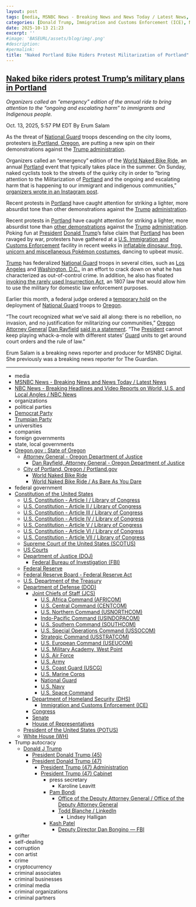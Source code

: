 ```yaml
---
layout: post
tags: [media, MSNBC News - Breaking News and News Today / Latest News, NBC News - Breaking Headlines and Video Reports on World U.S. and Local Angles / NBC News, organizations, political parties, Democrat Party, Trumpian Party, universities, companies, foreign governments, state local governments, Oregon.gov  –  State of Oregon, Attorney General - Oregon Department of Justice, Dan Rayfield Attorney General - Oregon Department of Justice, City of Portland Oregon / Portland.gov, World Naked Bike Ride, World Naked Bike Ride / As Bare As You Dare, federal government, Constitution of the United States, U.S. Constitution - Article I / Library of Congress, U.S. Constitution - Article II / Library of Congress, U.S. Constitution - Article III / Library of Congress, U.S. Constitution - Article IV / Library of Congress, U.S. Constitution - Article V / Library of Congress, U.S. Constitution - Article VI / Library of Congress, U.S. Constitution - Article VII / Library of Congress, Supreme Court of the United States (SCOTUS), US Courts, Department of Justice (DOJ), Federal Bureau of Investigation (FBI), Federal Reserve, Federal Reserve Board - Federal Reserve Act, U.S. Department of the Treasury, Department of Defense (DOD), Joint Chiefs of Staff (JCS), U.S. Africa Command (AFRICOM), U.S. Central Command (CENTCOM), U.S. Northern Command (USNORTHCOM), Indo-Pacific Command (USINDOPACOM), U.S. Southern Command (SOUTHCOM), U.S. Special Operations Command (USSOCOM), Strategic Command (USSTRATCOM), U.S. European Command (USEUCOM), U.S. Military Academy West Point, U.S. Air Force, U.S. Army, U.S. Coast Guard (USCG), U.S. Marine Corps, National Guard, U.S. Navy, National Guard, U.S. Space Command, Department of Homeland Security (DHS), Immigration and Customs Enforcement (ICE), Congress, Senate, House of Representatives, President of the United States (POTUS), White House (WH), Trump autocracy, Donald J Trump, President Donald Trump (45), President Donald Trump (47), President Trump (47) Administration, President Trump (47) Cabinet, press secretary, Karoline Leavitt, Pam Bondi, Office of the Deputy Attorney General / Office of the Deputy Attorney General, Todd Blanche / LinkedIn, Lindsey Halligan, Kash Patel, Deputy Director Dan Bongino — FBI, grifter, self-dealing, corruption, con artist, crime, cryptocurrency, criminal associates, criminal businesses, criminal media, criminal organizations, criminal partners]
categories: [Donald Trump, Immigration and Customs Enforcement (ICE), National Guard, peaceful protests, Portland Oregon, Portland Naked Bike Ride]
date: 2025-10-13 21:23
excerpt: ''
#image: 'BASEURL/assets/blog/img/.png'
#description:
#permalink:
title: "Naked Portland Bike Riders Protest Militarization of Portland"
---
```


## [Naked bike riders protest Trump’s military plans in Portland](https://www.msnbc.com/top-stories/latest/portland-naked-bike-protest-trump-national-guard-rcna237364)

*Organizers called an “emergency” edition of the annual ride to bring attention to the “ongoing and escalating harm” to immigrants and Indigenous people.*

Oct. 13, 2025, 5:57 PM EDT
By Erum Salam

As the threat of [National Guard](https://www.nationalguard.mil/) troops descending on the city looms, protesters [in Portland, Oregon](https://www.msnbc.com/opinion/msnbc-opinion/portland-ice-protests-trump-ai-video-rcna236980), are putting a new spin on their demonstrations against the [Trump administration](https://www.msnbc.com/rachel-maddow-show/maddowblog/portland-trump-claims-are-odds-administrations-assessments-rcna236660).

Organizers called an “emergency” edition of the [World Naked Bike Ride](https://www.travelportland.com/events/naked-bike-ride/), an annual [Portland](https://www.portland.gov/) event that typically takes place in the summer. On Sunday, naked cyclists took to the streets of the quirky city in order to “bring attention to the Militarization of [Portland](https://www.portland.gov/) and the ongoing and escalating harm that is happening to our immigrant and indigenous communities,” [organizers wrote in an Instagram post](https://www.instagram.com/p/DPeK_47EZvH/).

Recent protests in [Portland](https://www.portland.gov/) have caught attention for striking a lighter, more absurdist tone than other demonstrations against the [Trump](https://www.whitehouse.gov/) [administration](https://www.whitehouse.gov/administration/).

Recent protests in [Portland](https://www.portland.gov/) have caught attention for striking a lighter, more absurdist tone than [other demonstrations](https://www.msnbc.com/top-stories/latest/chicago-ice-protest-democrat-kat-abughazaleh-thrown-tear-gas-rcna232512) against the [Trump](https://www.donaldjtrump.com/) [administration](https://www.whitehouse.gov/administration/). Poking fun at [President](https://www.whitehouse.gov/) [Donald Trump](https://www.donaldjtrump.com/)’s false claim that [Portland](https://www.portland.gov/) has been ravaged by war, protesters have gathered at a [U.S. Immigration and Customs Enforcement](https://www.ice.gov/) facility in recent weeks in [inflatable dinosaur, frog, unicorn and miscellaneous Pokémon costumes](https://www.nbcnews.com/news/us-news/dancing-frogs-unicorns-protest-portland-war-zone-rcna236887), dancing to upbeat music.

[Trump](https://www.donaldjtrump.com/) has federalized [National Guard](https://www.nationalguard.mil/) troops in several cities, such as [Los Angeles](https://lacity.gov/) and [Washington, D.C.](https://dc.gov/), in an effort to crack down on what he has characterized as out-of-control crime. In addition, he also has floated [invoking the rarely used Insurrection Act](https://www.nbcnews.com/politics/donald-trump/trump-floats-invoking-insurrection-act-rcna236030), an 1807 law that would allow him to use the military for domestic law enforcement purposes.

Earlier this month, a federal judge ordered a [temporary hold](https://www.doj.state.or.us/media-home/news-media-releases/judge-blocks-any-national-guard-from-being-deployed-to-oregon/) on the deployment of [National Guard](https://www.nationalguard.mil/) troops to [Oregon](https://www.oregon.gov/).

“The court recognized what we’ve said all along: there is no rebellion, no invasion, and no justification for militarizing our communities,” [Oregon](https://www.oregon.gov/) [Attorney General](https://www.doj.state.or.us/) [Dan Rayfield](https://www.doj.state.or.us/oregon-department-of-justice/office-of-the-attorney-general/attorney-general-dan-rayfield/) [said in a statement](https://www.doj.state.or.us/media-home/news-media-releases/judge-blocks-any-national-guard-from-being-deployed-to-oregon/). “The [President](https://www.whitehouse.gov/) cannot keep playing whack-a-mole with different states’ [Guard](https://www.nationalguard.mil/) units to get around court orders and the rule of law.”

Erum Salam is a breaking news reporter and producer for MSNBC Digital. She previously was a breaking news reporter for The Guardian.


----
- media
- [MSNBC News - Breaking News and News Today / Latest News](https://www.msnbc.com/)
- [NBC News - Breaking Headlines and Video Reports on World, U.S. and Local Angles / NBC News](https://www.nbcnews.com/)
- organizations
- political parties
- [Democrat Party](https://www.democrats.org/)
- [Trumpian Party](https://www.gop.com/)
- universities
- companies
- foreign governments
- state, local governments 
- [Oregon.gov : State of Oregon](https://www.oregon.gov/Pages/index.aspx)
    - [Attorney General - Oregon Department of Justice](https://www.doj.state.or.us/)
        - [Dan Rayfield, Attorney General - Oregon Department of Justice](https://www.doj.state.or.us/oregon-department-of-justice/office-of-the-attorney-general/attorney-general-dan-rayfield/)
    - [City of Portland, Oregon / Portland.gov](https://www.portland.gov/)
        - [World Naked Bike Ride](https://www.travelportland.com/events/naked-bike-ride/)
        - [World Naked Bike Ride / As Bare As You Dare](https://pdxwnbr.org/)
- federal government
- [Constitution of the United States](https://constitution.congress.gov/constitution/)
    - [U.S. Constitution - Article I / Library of Congress](https://constitution.congress.gov/constitution/article-1/)
    - [U.S. Constitution - Article II / Library of Congress](https://constitution.congress.gov/constitution/article-2/)
    - [U.S. Constitution - Article III / Library of Congress](https://constitution.congress.gov/constitution/article-3/)
    - [U.S. Constitution - Article IV / Library of Congress](https://constitution.congress.gov/constitution/article-4/)
    - [U.S. Constitution - Article V / Library of Congress](https://constitution.congress.gov/constitution/article-5/)
    - [U.S. Constitution - Article VI / Library of Congress](https://constitution.congress.gov/constitution/article-6/)
    - [U.S. Constitution - Article VII / Library of Congress](https://constitution.congress.gov/constitution/article-7/)
    - [Supreme Court of the United States (SCOTUS)](https://www.supremecourt.gov/)
    - [US Courts](https://www.uscourts.gov/)
    - [Department of Justice (DOJ)](https://www.justice.gov/)
        - [Federal Bureau of Investigation (FBI)](https://www.fbi.gov/)
    - [Federal Reserve](https://www.federalreserve.gov/)
    - [Federal Reserve Board - Federal Reserve Act](https://www.federalreserve.gov/aboutthefed/fract.htm)
    - [U.S. Department of the Treasury](https://home.treasury.gov/)
    - [Department of Defense (DOD)](https://www.defense.gov/)
        - [Joint Chiefs of Staff (JCS)](https://www.jcs.mil/)
            - [U.S. Africa Command (AFRICOM)](https://www.africom.mil/)
            - [U.S. Central Command (CENTCOM)](https://www.centcom.mil/)
            - [U.S. Northern Command (USNORTHCOM)](https://www.northcom.mil/)
            - [Indo-Pacific Command (USINDOPACOM)](https://www.pacom.mil/)
            - [U.S. Southern Command (SOUTHCOM)](http://www.southcom.mil/)
            - [U.S. Special Operations Command (USSOCOM)](https://www.socom.mil/)
            - [Strategic Command (USSTRATCOM)](http://www.stratcom.mil/)
            - [U.S. European Command (USEUCOM)](https://www.eucom.mil/)
            - [U.S. Military Academy, West Point](https://www.westpoint.edu/)
            - [U.S. Air Force](https://www.af.mil/)
            - [U.S. Army](https://www.army.mil/)
            - [U.S. Coast Guard (USCG)](https://www.uscg.mil/)
            - [U.S. Marine Corps](https://www.marines.mil/)
            - [National Guard](https://www.nationalguard.mil/)
            - [U.S. Navy](https://www.navy.mil/)
            - [U.S. Space Command](https://www.spacecom.mil/)
        - [Department of Homeland Security (DHS)](https://www.dhs.gov/)
            - [Immigration and Customs Enforcement (ICE)](https://www.ice.gov/)
        - [Congress](https://www.congress.gov/)
        - [Senate](https://www.senate.gov/)
        - [House of Representatives](https://www.house.gov/)
     - [President of the United States (POTUS)](https://www.whitehouse.gov/)
    - [White House (WH)](https://www.whitehouse.gov/)
- Trump autocracy
    - [Donald J Trump](https://www.donaldjtrump.com/)
        - [President Donald Trump (45)](https://trumpwhitehouse.archives.gov/)
        - [President Donald Trump (47)](https://www.whitehouse.gov/administration/donald-j-trump/)
            - [President Trump (47) Administration](https://www.whitehouse.gov/administration/)
            - [President Trump (47) Cabinet](https://www.whitehouse.gov/administration/the-cabinet/)
                - press secretary
                    - Karoline Leavitt
                - [Pam Bondi](https://www.justice.gov/ag/staff-profile/meet-attorney-general)
                    - [Office of the Deputy Attorney General / Office of the Deputy Attorney General](https://www.justice.gov/dag)
                    - [Todd Blanche / LinkedIn](https://www.linkedin.com/in/toddblanche/)
                        - Lindsey Halligan
                - [Kash Patel](https://www.fbi.gov/about/leadership-and-structure/director-patel)
                    - [Deputy Director Dan Bongino — FBI](https://www.fbi.gov/about/leadership-and-structure/deputy-director-dan-bongino)
- grifter
- self-dealing
- corruption
- con artist
- crime
- cryptocurrency
- criminal associates
- criminal businesses
- criminal media
- criminal organizations
- criminal partners